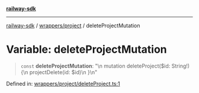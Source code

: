 [**railway-sdk**](../../../README.md)

***

[railway-sdk](../../../README.md) / [wrappers/project](../README.md) / deleteProjectMutation

# Variable: deleteProjectMutation

> `const` **deleteProjectMutation**: "\n  mutation deleteProject($id: String!) \{\n    projectDelete(id: $id)\n  \}\n"

Defined in: [wrappers/project/deleteProject.ts:1](https://github.com/kadumedim/sdk/blob/d9e2a4df04524ab5dba6afa11a8d3d1d683a52ff/src/wrappers/project/deleteProject.ts#L1)
